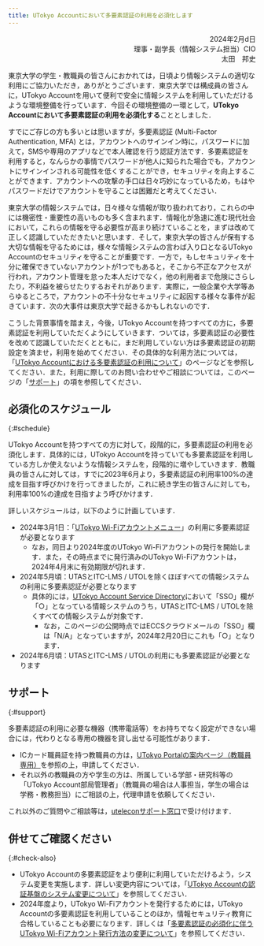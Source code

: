 ```yaml
---
title: UTokyo Accountにおいて多要素認証の利用を必須化します
---
```


<div style="text-align: right;">
    <div>2024年2月d日</div>
    <div>理事・副学長（情報システム担当）CIO</div>
    <div>太田　邦史</div>
</div>

東京大学の学生・教職員の皆さんにおかれては，日頃より情報システムの適切な利用にご協力いただき，ありがとうございます．東京大学では構成員の皆さんに，UTokyo Accountを用いて便利で安全に情報システムを利用していただけるような環境整備を行っています．今回その環境整備の一環として，**UTokyo Accountにおいて多要素認証の利用を必須化する**こととしました．

すでにご存じの方も多いとは思いますが，多要素認証 (Multi-Factor Authentication, MFA) とは，アカウントへのサインイン時に，パスワードに加えて，SMSや専用のアプリなどで本人確認を行う認証方法です．多要素認証を利用すると，なんらかの事情でパスワードが他人に知られた場合でも，アカウントにサインインされる可能性を低くすることができ，セキュリティを向上することができます．アカウントへの攻撃の手口は日々巧妙になっているため，もはやパスワードだけでアカウントを守ることは困難だと考えてください．

東京大学の情報システムでは，日々様々な情報が取り扱われており，これらの中には機密性・重要性の高いものも多く含まれます．情報化が急速に進む現代社会において，これらの情報を守る必要性が高まり続けていることを，まずは改めて正しく認識していただきたいと思います．そして，東京大学の皆さんが保有する大切な情報を守るためには，様々な情報システムの言わば入り口となるUTokyo Accountのセキュリティを守ることが重要です．一方で，もしセキュリティを十分に確保できていないアカウントが1つでもあると，そこから不正なアクセスが行われ，アカウント管理を怠った本人だけでなく，他の利用者まで危険にさらしたり，不利益を被らせたりするおそれがあります．実際に，一般企業や大学等あらゆるところで，アカウントの不十分なセキュリティに起因する様々な事件が起きています．次の大事件は東京大学で起きるかもしれないのです．

こうした背景事情を踏まえ，今後，UTokyo Accountを持つすべての方に，多要素認証を利用していただくようにしていきます．ついては，多要素認証の必要性を改めて認識していただくとともに，まだ利用していない方は多要素認証の初期設定を済ませ，利用を始めてください．その具体的な利用方法については，「[UTokyo Accountにおける多要素認証の利用について](/utokyo_account/mfa/)」のページなどを参照してください．また，利用に際してのお問い合わせやご相談については，このページの「[サポート](#support)」の項を参照してください．


## 必須化のスケジュール
{:#schedule}

UTokyo Accountを持つすべての方に対して，段階的に，多要素認証の利用を必須化します．具体的には，UTokyo Accountを持っていても多要素認証を利用している方しか使えないような情報システムを，段階的に増やしていきます．教職員の皆さんに対しては，すでに2023年6月より，多要素認証の利用率100%の達成を目指す呼びかけを行ってきましたが，これに続き学生の皆さんに対しても，利用率100%の達成を目指すよう呼びかけます．

詳しいスケジュールは，以下のように計画しています．
- 2024年3月1日：「[UTokyo Wi-Fiアカウントメニュー](https://acm.wifi.adm.u-tokyo.ac.jp/secure/user_applies/index/1/)」の利用に多要素認証が必要となります
  - なお，同日より2024年度のUTokyo Wi-Fiアカウントの発行を開始します．また，その時点までに発行済みのUTokyo Wi-Fiアカウントは，2024年4月末に有効期限が切れます．
- 2024年5月頃：UTASとITC-LMS / UTOLを除くほぼすべての情報システムの利用に多要素認証が必要となります
  - 具体的には，[UTokyo Account Service Directory](https://login.adm.u-tokyo.ac.jp/utokyoaccount/)において「SSO」欄が「○」となっている情報システムのうち，UTASとITC-LMS / UTOLを除くすべての情報システムが対象です．
    - なお，このページの公開時点ではECCSクラウドメールの「SSO」欄は「N/A」となっていますが，2024年2月20日にこれも「○」となります．
- 2024年6月頃：UTASとITC-LMS / UTOLの利用にも多要素認証が必要となります


## サポート
{:#support}

多要素認証の利用に必要な機器（携帯電話等）をお持ちでなく設定ができない場合には，代わりとなる専用の機器を貸し出せる可能性があります．
- ICカード職員証を持つ教職員の方は，[UTokyo Portalの案内ページ（教職員専用）](https://univtokyo.sharepoint.com/sites/utokyoportal/wiki/d/UTokyo_Account_Token.aspx)を参照の上，申請してください．
- それ以外の教職員の方や学生の方は、所属している学部・研究科等の「UTokyo Account部局管理者」（教職員の場合は人事担当，学生の場合は学務・教務担当）にご相談の上，代理申請を依頼してください．

これ以外のご質問やご相談等は，[uteleconサポート窓口](/support/)で受け付けます．


## 併せてご確認ください
{:#check-also}

- UTokyo Accountの多要素認証をより便利に利用していただけるよう，システム変更を実施します．詳しい変更内容については，「[UTokyo Accountの認証基盤のシステム変更について](/notice/2024/02-utac-auth-improvement)」を参照してください．
- 2024年度より，UTokyo Wi-Fiアカウントを発行するためには，UTokyo Accountの多要素認証を利用していることのほか，情報セキュリティ教育に合格していることも必要になります．詳しくは「[多要素認証の必須化に伴うUTokyo Wi-Fiアカウント発行方法の変更について](/notice/2024/02-wifi)」を参照してください．

